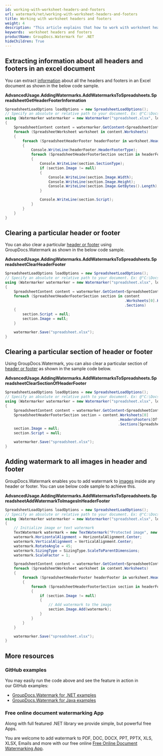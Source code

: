 ```yaml
---
id: working-with-worksheet-headers-and-footers
url: watermark/net/working-with-worksheet-headers-and-footers
title: Working with worksheet headers and footers
weight: 4
description: "This article explains that how to work with worksheet headers and footers while using GroupDocs watermarking API"
keywords:  worksheet headers and footers
productName: GroupDocs.Watermark for .NET
hideChildren: True
---
```

## Extracting information about all headers and footers in an excel document

You can extract [information](https://reference.groupdocs.com/net/watermark/groupdocs.watermark.contents.spreadsheet/spreadsheetworksheet/properties/headersfooters) about all the headers and footers in an Excel document as shown in the below code sample.

**AdvancedUsage.AddingWatermarks.AddWatermarksToSpreadsheets.SpreadsheetGetHeaderFooterInformation**

```csharp
SpreadsheetLoadOptions loadOptions = new SpreadsheetLoadOptions();
// Specify an absolute or relative path to your document. Ex: @"C:\Docs\spreadsheet.xlsx"
using (Watermarker watermarker = new Watermarker("spreadsheet.xlsx", loadOptions))
{
    SpreadsheetContent content = watermarker.GetContent<SpreadsheetContent>();
    foreach (SpreadsheetWorksheet worksheet in content.Worksheets)
    {
        foreach (SpreadsheetHeaderFooter headerFooter in worksheet.HeadersFooters)
        {
            Console.WriteLine(headerFooter.HeaderFooterType);
            foreach (SpreadsheetHeaderFooterSection section in headerFooter.Sections)
            {
                Console.WriteLine(section.SectionType);
                if (section.Image != null)
                {
                    Console.WriteLine(section.Image.Width);
                    Console.WriteLine(section.Image.Height);
                    Console.WriteLine(section.Image.GetBytes().Length);
                }

                Console.WriteLine(section.Script);
            }
        }
    }
}
```

## Clearing a particular header or footer

You can also clear a particular [header or footer](https://reference.groupdocs.com/net/watermark/groupdocs.watermark.contents.spreadsheet/spreadsheetheaderfootersection) using GroupDocs.Watermark as shown in the below code sample.

**AdvancedUsage.AddingWatermarks.AddWatermarksToSpreadsheets.SpreadsheetClearHeaderFooter**

```csharp
SpreadsheetLoadOptions loadOptions = new SpreadsheetLoadOptions();
// Specify an absolute or relative path to your document. Ex: @"C:\Docs\spreadsheet.xlsx"
using (Watermarker watermarker = new Watermarker("spreadsheet.xlsx", loadOptions))
{
    SpreadsheetContent content = watermarker.GetContent<SpreadsheetContent>();
    foreach (SpreadsheetHeaderFooterSection section in content
                                                       .Worksheets[0].HeadersFooters[OfficeHeaderFooterType.HeaderPrimary]
                                                       .Sections)
    {
        section.Script = null;
        section.Image = null;
    }

    watermarker.Save("spreadsheet.xlsx");
}
```

## Clearing a particular section of header or footer

Using GroupDocs.Watermark, you can also clear a particular section of [header or footer](https://reference.groupdocs.com/net/watermark/groupdocs.watermark.contents.spreadsheet/spreadsheetheaderfootersection) as shown in the sample code below.

**AdvancedUsage.AddingWatermarks.AddWatermarksToSpreadsheets.SpreadsheetClearSectionOfHeaderFooter**

```csharp
SpreadsheetLoadOptions loadOptions = new SpreadsheetLoadOptions();
// Specify an absolute or relative path to your document. Ex: @"C:\Docs\spreadsheet.xlsx"
using (Watermarker watermarker = new Watermarker("spreadsheet.xlsx", loadOptions))
{
    SpreadsheetContent content = watermarker.GetContent<SpreadsheetContent>();
    SpreadsheetHeaderFooterSection section = content.Worksheets[0]
                                                    .HeadersFooters[OfficeHeaderFooterType.HeaderEven]
                                                    .Sections[SpreadsheetHeaderFooterSectionType.Left];
    section.Image = null;
    section.Script = null;

    watermarker.Save("spreadsheet.xlsx");
}
```

## Adding watermark to all images in header and footer

GroupDocs.Watermark enables you to add watermark to [images](https://reference.groupdocs.com/net/watermark/groupdocs.watermark.contents.spreadsheet/spreadsheetheaderfootersection/properties/image) inside any header or footer. You can use below code sample to achieve this.

**AdvancedUsage.AddingWatermarks.AddWatermarksToSpreadsheets.SpreadsheetAddWatermarkToImagesInHeaderFooter**

```csharp
SpreadsheetLoadOptions loadOptions = new SpreadsheetLoadOptions();
// Specify an absolute or relative path to your document. Ex: @"C:\Docs\spreadsheet.xlsx"
using (Watermarker watermarker = new Watermarker("spreadsheet.xlsx", loadOptions))
{
    // Initialize image or text watermark
    TextWatermark watermark = new TextWatermark("Protected image", new Font("Arial", 8));
    watermark.HorizontalAlignment = HorizontalAlignment.Center;
    watermark.VerticalAlignment = VerticalAlignment.Center;
    watermark.RotateAngle = 45;
    watermark.SizingType = SizingType.ScaleToParentDimensions;
    watermark.ScaleFactor = 1;

    SpreadsheetContent content = watermarker.GetContent<SpreadsheetContent>();
    foreach (SpreadsheetWorksheet worksheet in content.Worksheets)
    {
        foreach (SpreadsheetHeaderFooter headerFooter in worksheet.HeadersFooters)
        {
            foreach (SpreadsheetHeaderFooterSection section in headerFooter.Sections)
            {
                if (section.Image != null)
                {
                    // Add watermark to the image
                    section.Image.Add(watermark);
                }
            }
        }
    }

    watermarker.Save("spreadsheet.xlsx");
}
```

## More resources

### GitHub examples

You may easily run the code above and see the feature in action in our GitHub examples:

* [GroupDocs.Watermark for .NET examples](https://github.com/groupdocs-watermark/GroupDocs.Watermark-for-.NET)
* [GroupDocs.Watermark for Java examples](https://github.com/groupdocs-watermark/GroupDocs.Watermark-for-Java)

### Free online document watermarking App

Along with full featured .NET library we provide simple, but powerful free Apps.

You are welcome to add watermark to PDF, DOC, DOCX, PPT, PPTX, XLS, XLSX, Emails and more with our free online [Free Online Document Watermarking App](https://products.groupdocs.app/watermark).
